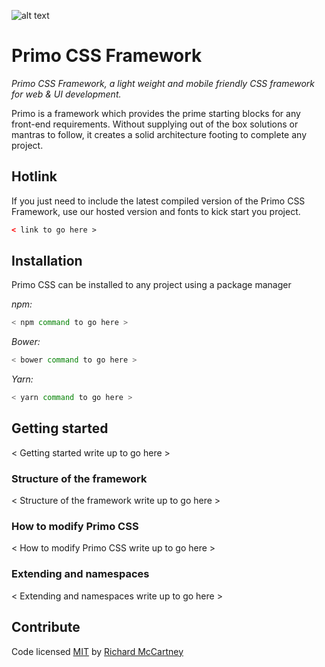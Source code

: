 ![alt text](https://raw.githubusercontent.com/primocss/logos/master/primocss-roundle.png "Primo CSS logo")

# Primo CSS Framework

*Primo CSS Framework, a light weight and mobile friendly CSS framework for web & UI development.*

Primo is a framework which provides the prime starting blocks for any front-end requirements. Without supplying out of the box solutions or mantras to follow, it creates a solid architecture footing to complete any project.

## Hotlink

If you just need to include the latest compiled version of the Primo CSS Framework, use our hosted version and fonts to kick start you project.

``` html
< link to go here >
```

## Installation

Primo CSS can be installed to any project using a package manager

*npm:*

``` bash
< npm command to go here >
```

*Bower:*

``` bash
< bower command to go here >
```

*Yarn:*

``` bash
< yarn command to go here >
```

## Getting started

< Getting started write up to go here >

### Structure of the framework

< Structure of the framework write up to go here >

### How to modify Primo CSS

< How to modify Primo CSS write up to go here >

### Extending and namespaces

< Extending and namespaces write up to go here >

## Contribute

Code licensed [MIT](https://github.com/primocss/primocss/blob/develop/LICENSE.md) by [Richard McCartney](http://www.github/richmccartney/)
